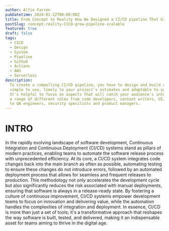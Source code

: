 ```yaml
---
author: Alfie Farren
pubDatetime: 2024-01-22T00:00:00Z
title: From Concept to Reality How We Designed a CI/CD pipeline That Grows with Us
postSlug: concept-reality-CICD-grow-pipeline-scalable
featured: true
draft: false
tags:
  - CICD
  - Design
  - System
  - Pipeline
  - Github
  - Actions
  - AWS
  - Serverless
description:
  To create a compelling CI/CD pipeline, you have to design and build a solution that's 
  simple to use, timely to your project's estimates and adaptable to your new requirements. 
  It's helpful to focus on aspects that will catch your audience's interest who are working in 
  a range of different roles from code developers, content writers, UI/UX designers, ops
  to QA engineers, security specilists and product managers.
---
```


# INTRO

In the rapidly evolving landscape of software development, Continuous Integration and Continuous Deployment (CI/CD) systems 
stand as pillars of modern practices, enabling teams to automate the software release process with unprecedented efficiency. 
At its core, a CI/CD system integrates code changes back into the main branch as often as possible, automating testing to 
ensure these changes do not introduce errors, followed by an automated deployment process that allows for seamless and 
frequent releases to production. This methodology not only accelerates the development cycle but also significantly reduces
the risk associated with manual deployments, ensuring that software is always in a release-ready state. By fostering 
a culture of continuous improvement, CI/CD systems empower development teams to focus on innovation and delivering value, 
while the automation handles the complexities of integration and deployment. In essence, CI/CD is more than just a set of 
tools; it's a transformative approach that reshapes the way software is built, tested, and delivered, making it an 
indispensable asset for teams aiming to thrive in the digital age.
